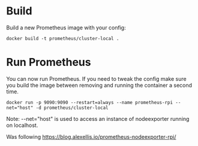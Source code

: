 # Build 
Build a new Prometheus image with your config:
```
docker build -t prometheus/cluster-local .

```

# Run Prometheus
You can now run Prometheus. If you need to tweak the config make sure you build the image between removing and running the container a second time.

```
docker run -p 9090:9090 --restart=always --name prometheus-rpi --net="host" -d prometheus/cluster-local
```

Note:
--net="host" is used to access an instance of nodeexporter running on localhost.


Was following https://blog.alexellis.io/prometheus-nodeexporter-rpi/
